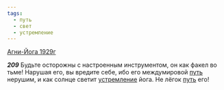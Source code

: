 ```yaml
---
tags:
  - путь
  - свет
  - устремление
---
```


[Агни-Йога 1929г](/agni/1929)

___209___
Будьте осторожны с настроенным инструментом, он как факел во тьме! Нарушая его, вы вредите себе, ибо его междумировой [путь](/tag/#путь) нерушим, и как солнце светит [устремление](/tag/#устремление) йога. Не лёгок [путь](/tag/#путь) его!